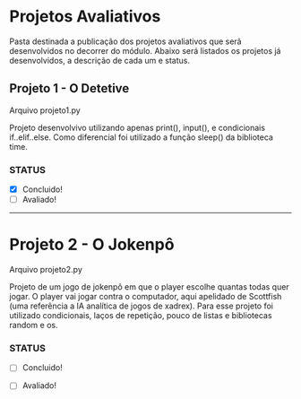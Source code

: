 # Projetos Avaliativos
Pasta destinada a publicação dos projetos avaliativos que serã desenvolvidos no decorrer do módulo. 
Abaixo será listados os projetos já desenvolvidos, a descrição de cada um e status.

## Projeto 1 - O Detetive
  Arquivo projeto1.py
  
  Projeto desenvolvivo utilizando apenas print(), input(), e condicionais if..elif..else. Como diferencial foi utilizado a função sleep()
da biblioteca time.
 
### STATUS
- [x] Concluido!
- [ ] Avaliado!

---

# Projeto 2 - O Jokenpô
  Arquivo projeto2.py

  Projeto de um jogo de jokenpô em que o player escolhe quantas todas quer jogar. O player vai jogar contra o computador, aqui apelidado
de Scottfish (uma referência a IA analítica de jogos de xadrex). Para esse projeto foi utilizado condicionais, laços de repetição, pouco de listas
e bibliotecas random e os.

### STATUS
- [ ] Concluido!
- [ ] Avaliado!

  
